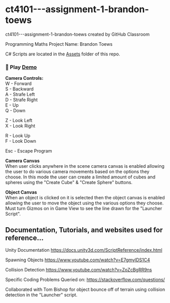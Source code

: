 # ct4101---assignment-1-brandon-toews
ct4101---assignment-1-brandon-toews created by GitHub Classroom

Programming Maths Project
Name: Brandon Toews

C# Scripts are located in the [Assets](Assets/) folder of this repo.

### 🚀 Play [Demo](https://brandon-toews.github.io/modes-of-motion.app/)

**Camera Controls:** \
W - Forward \
S - Backward \
A - Strafe Left \
D - Strafe Right \
E - Up \
Q - Down 

Z - Look Left \
X - Look Right

R - Look Up \
F - Look Down

Esc - Escape Program


**Camera Canvas** \
When user clicks anywhere in the scene camera canvas is enabled allowing the user to do various camera movements based on the options they choose.
In this mode the user can create a limited amount of cubes and spheres using the "Create Cube" & "Create Sphere" buttons.

**Object Canvas** \
When an object is clicked on it is selected then the object canvas is enabled allowing the user to move the object using the various options
they choose. Must turn Gizmos on in Game View to see the line drawn for the "Launcher Script".

## Documentation, Tutorials, and websites used for reference...

Unity Documentation
https://docs.unity3d.com/ScriptReference/index.html

Spawning Objects
https://www.youtube.com/watch?v=E7gmylDS1C4

Collision Detection
https://www.youtube.com/watch?v=ZoZcBgRR9ns

Specific Coding Problems Queried on:
https://stackoverflow.com/questions/

Collaborated with Tom Bishop for object bounce off of terrain using collision detection in the "Launcher" script.
